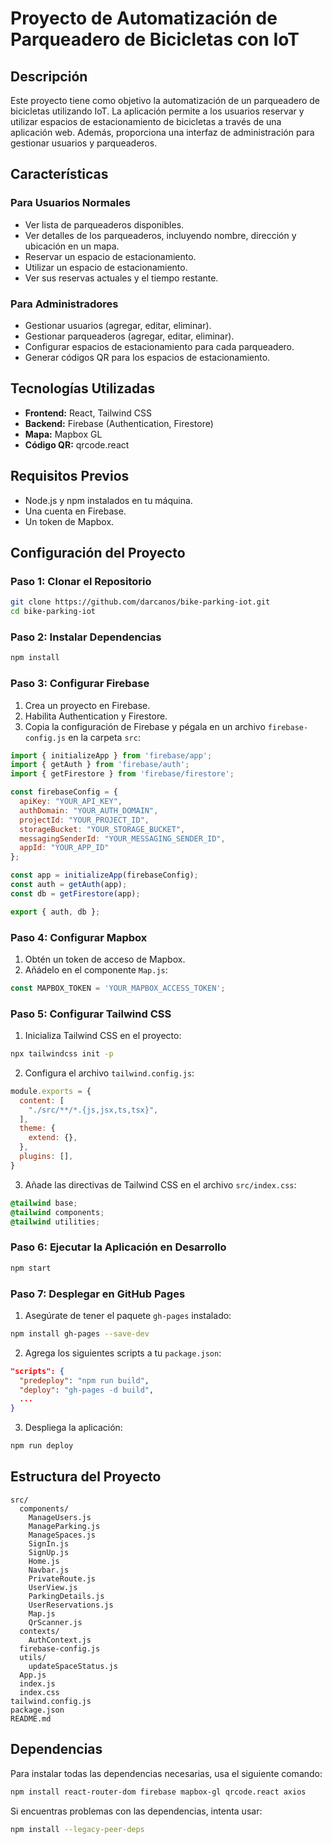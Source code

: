 # Proyecto de Automatización de Parqueadero de Bicicletas con IoT

## Descripción

Este proyecto tiene como objetivo la automatización de un parqueadero de bicicletas utilizando IoT. La aplicación permite a los usuarios reservar y utilizar espacios de estacionamiento de bicicletas a través de una aplicación web. Además, proporciona una interfaz de administración para gestionar usuarios y parqueaderos.

## Características

### Para Usuarios Normales

- Ver lista de parqueaderos disponibles.
- Ver detalles de los parqueaderos, incluyendo nombre, dirección y ubicación en un mapa.
- Reservar un espacio de estacionamiento.
- Utilizar un espacio de estacionamiento.
- Ver sus reservas actuales y el tiempo restante.

### Para Administradores

- Gestionar usuarios (agregar, editar, eliminar).
- Gestionar parqueaderos (agregar, editar, eliminar).
- Configurar espacios de estacionamiento para cada parqueadero.
- Generar códigos QR para los espacios de estacionamiento.

## Tecnologías Utilizadas

- **Frontend:** React, Tailwind CSS
- **Backend:** Firebase (Authentication, Firestore)
- **Mapa:** Mapbox GL
- **Código QR:** qrcode.react

## Requisitos Previos

- Node.js y npm instalados en tu máquina.
- Una cuenta en Firebase.
- Un token de Mapbox.

## Configuración del Proyecto

### Paso 1: Clonar el Repositorio

```bash
git clone https://github.com/darcanos/bike-parking-iot.git
cd bike-parking-iot
```

### Paso 2: Instalar Dependencias

```bash
npm install
```

### Paso 3: Configurar Firebase

1. Crea un proyecto en Firebase.
2. Habilita Authentication y Firestore.
3. Copia la configuración de Firebase y pégala en un archivo `firebase-config.js` en la carpeta `src`:

```javascript
import { initializeApp } from 'firebase/app';
import { getAuth } from 'firebase/auth';
import { getFirestore } from 'firebase/firestore';

const firebaseConfig = {
  apiKey: "YOUR_API_KEY",
  authDomain: "YOUR_AUTH_DOMAIN",
  projectId: "YOUR_PROJECT_ID",
  storageBucket: "YOUR_STORAGE_BUCKET",
  messagingSenderId: "YOUR_MESSAGING_SENDER_ID",
  appId: "YOUR_APP_ID"
};

const app = initializeApp(firebaseConfig);
const auth = getAuth(app);
const db = getFirestore(app);

export { auth, db };
```

### Paso 4: Configurar Mapbox

1. Obtén un token de acceso de Mapbox.
2. Añádelo en el componente `Map.js`:

```javascript
const MAPBOX_TOKEN = 'YOUR_MAPBOX_ACCESS_TOKEN';
```

### Paso 5: Configurar Tailwind CSS

1. Inicializa Tailwind CSS en el proyecto:

```bash
npx tailwindcss init -p
```

2. Configura el archivo `tailwind.config.js`:

```javascript
module.exports = {
  content: [
    "./src/**/*.{js,jsx,ts,tsx}",
  ],
  theme: {
    extend: {},
  },
  plugins: [],
}
```

3. Añade las directivas de Tailwind CSS en el archivo `src/index.css`:

```css
@tailwind base;
@tailwind components;
@tailwind utilities;
```

### Paso 6: Ejecutar la Aplicación en Desarrollo

```bash
npm start
```

### Paso 7: Desplegar en GitHub Pages

1. Asegúrate de tener el paquete `gh-pages` instalado:

```bash
npm install gh-pages --save-dev
```

2. Agrega los siguientes scripts a tu `package.json`:

```json
"scripts": {
  "predeploy": "npm run build",
  "deploy": "gh-pages -d build",
  ...
}
```

3. Despliega la aplicación:

```bash
npm run deploy
```

## Estructura del Proyecto

```
src/
  components/
    ManageUsers.js
    ManageParking.js
    ManageSpaces.js
    SignIn.js
    SignUp.js
    Home.js
    Navbar.js
    PrivateRoute.js
    UserView.js
    ParkingDetails.js
    UserReservations.js
    Map.js
    QrScanner.js
  contexts/
    AuthContext.js
  firebase-config.js
  utils/
    updateSpaceStatus.js
  App.js
  index.js
  index.css
tailwind.config.js
package.json
README.md
```

## Dependencias

Para instalar todas las dependencias necesarias, usa el siguiente comando:

```bash
npm install react-router-dom firebase mapbox-gl qrcode.react axios
```

Si encuentras problemas con las dependencias, intenta usar:

```bash
npm install --legacy-peer-deps
```